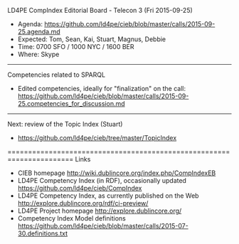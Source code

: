 LD4PE CompIndex Editorial Board - Telecon 3 (Fri 2015-09-25)

* Agenda:   https://github.com/ld4pe/cieb/blob/master/calls/2015-09-25.agenda.md
* Expected: Tom, Sean, Kai, Stuart, Magnus, Debbie
* Time:     0700 SFO / 1000 NYC / 1600 BER
* Where:    Skype

----------------------------------------------------------------------
Competencies related to SPARQL

-  Edited competencies, ideally for "finalization" on the call:
   https://github.com/ld4pe/cieb/blob/master/calls/2015-09-25.competencies_for_discussion.md

----------------------------------------------------------------------
Next: review of the Topic Index (Stuart)

-  https://github.com/ld4pe/cieb/tree/master/TopicIndex

======================================================================
Links

-  CIEB homepage
   http://wiki.dublincore.org/index.php/CompIndexEB
-  LD4PE Competency Index (in RDF), occasionally updated
   https://github.com/ld4pe/cieb/CompIndex
-  LD4PE Competency Index, as currently published on the Web
   http://explore.dublincore.org/rdf/ci-preview/
-  LD4PE Project homepage
   http://explore.dublincore.org/
-  Competency Index Model definitions
   https://github.com/ld4pe/cieb/blob/master/calls/2015-07-30.definitions.txt

